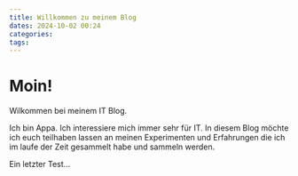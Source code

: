 ```yaml
---
title: Willkommen zu meinem Blog
dates: 2024-10-02 00:24
categories: 
tags:
---
```


# Moin!

Wilkommen bei meinem IT Blog. 

Ich bin Appa. Ich interessiere mich immer sehr für IT. 
In diesem Blog möchte ich euch teilhaben lassen an meinen Experimenten und Erfahrungen die ich im laufe der Zeit gesammelt habe und sammeln werden.

Ein letzter Test...
